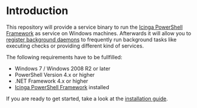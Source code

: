 Introduction
===

This repository will provide a service binary to run the [Icinga PowerShell Framework](https://icinga.com/docs/windows/latest) as service on Windows machines. Afterwards it will allow you to [register background daemons](https://icinga.com/docs/windows/latest/doc/service/02-Register-Daemons/) to frequently run background tasks like executing checks or providing different kind of services.

The following requirements have to be fullfilled:

* Windows 7 / Windows 2008 R2 or later
* PowerShell Version 4.x or higher
* .NET Framework 4.x or higher
* [Icinga PowerShell Framework](https://icinga.com/docs/windows) installed

If you are ready to get started, take a look at the [installation guide](02-Installation.md).
